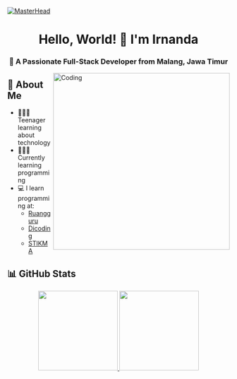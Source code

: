 [![MasterHead](https://static.wixstatic.com/media/b313a9_89ebec0c5f384c65a9551f0c1ec18ca9~mv2.gif)](https://rishavchanda.io)

<h1 align="center">Hello, World! 👋 I'm Irnanda</h1>
<h3 align="center">🚀 A Passionate Full-Stack Developer from Malang, Jawa Timur</h3>

<img align="right" alt="Coding" width="400" src="https://camo.githubusercontent.com/15857bd385b12298e036391e6b9644e481eb0903f46311126cb5f571df2b3686/68747470733a2f2f77686f736172676879612e6e65746c6966792e6170702f636f6e74656e742f67697068792e676966">

## 💫 About Me
- 👨🏻‍💻 Teenager learning about technology  
- 🧑🏻‍🎓 Currently learning programming  
- 💻 I learn programming at:  
  - [Ruangguru](https://camp.ruangguru.com)  
  - [Dicoding](https://www.dicoding.com/)  
  - [STIKMA](https://www.stikma.ac.id/)

## 📊 GitHub Stats
<p align="center">
  <a href="https://github.com/IrnandaNanda">
    <img height="180em" src="https://github-readme-stats-eight-theta.vercel.app/api?username=IrnandaNanda&show_icons=true&theme=algolia&include_all_commits=true&count_private=true"/>
    <img height="180em" src="https://github-readme-stats-eight-theta.vercel.app/api/top-langs/?username=IrnandaNanda&layout=compact&theme=algolia"/>
  </a>
</p>
